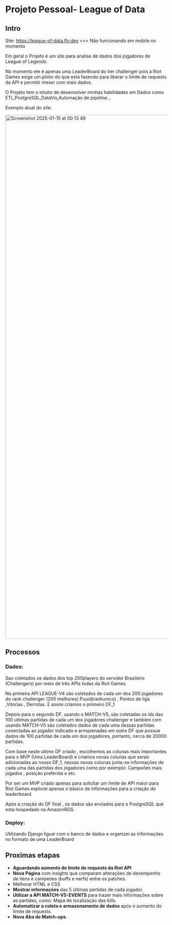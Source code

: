 # Projeto Pessoal- League of Data


## Intro
Site: https://league-of-data.fly.dev    >>> Não funcionando em mobile no momento

Em geral o Projeto é um site para analise de dados dos jogadores de League of Legends.

No momento ele é apenas uma LeaderBoard do tier challenger pois a Riot Games exige um piloto do que esta fazendo para liberar o limite de requests da API e permitir mexer com mais dados.


O Projeto tem o intuito de desenvolver minhas habilidades em Dados como ETL,PostgreSQL,DataVis,Automação de pipeline...

Exemplo atual do site:


<img width="1635" alt="Screenshot 2025-01-15 at 00 13 49" src="https://github.com/user-attachments/assets/be7be2c8-ec0f-4a4c-bac6-8c0ef003d6d9" />


## Processos

### Dados:
Sao coletados os dados dos top 200players do servidor Brasileiro (Challengers) por meio de três APIs todas da Riot Games.

Na primeira API LEAGUE-V4 são coletados  de cada um dos 200 jogadores do rank challenger (200 melhores) Puuid(rankunico) , Pontos de liga ,Vitorias , Derrotas. E assim criamos o primeiro DF_1

Depois para o segundo DF, usando o MATCH-V5, são coletadas os ids das 100 ultimas partidas de cada um dos jogadores challenger e também com usando MATCH-V5 são coletados dados de cada uma dessas partidas conectadas ao jogador indicado e armazenadas em outro DF que possue dados de 100 partidas de cada um dos jogadores, portanto, cerca de 20000 partidas.

Com base neste ultimo DF criado , escolhemos as colunas mais importantes para o MVP (Uma LeaderBoard) e criamos novas colunas que serao adicionadas ao nosso DF_1, nessas novas colunas junta-se informações de cada uma das partidas dos jogadores como por exemplo: Campeões mais jogados , posição preferida e etc.

Por ser um MVP criado apenas para solicitar um limite de API maior para Riot Games explorei apenas o básico de informações para a criação do leaderboard.

Após a criação do DF final ,  os dados são enviados para o PostgreSQL que esta hospedado na AmazonRDS.

### Deploy:
Utilizando Django liguei com o banco de dados e organizei as informações no formato de uma LeaderBoard


## Proximas etapas

- **Aguardando aumento de limite de requests da Riot API**
- **Nova Página** com insights que comparam alterações de desempenho de itens e campeões (buffs e nerfs) entre os patches.
- Melhorar HTML e CSS
- **Mostrar informações** das 5 últimas partidas de cada jogador.
- **Utilizar a API MATCH-V5-EVENTS** para trazer mais informações sobre as partidas, como: Mapa de localização das kills.
- **Automatizar a coleta e armazenamento de dados** após o aumento do limite de requests.
- **Nova Aba de Match-ups**.

